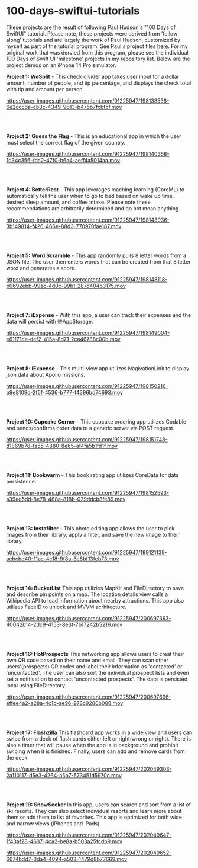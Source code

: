 # 100-days-swiftui-tutorials
These projects are the result of following Paul Hudson's "100 Days of SwiftUI" tutorial. Please note, these projects were derived from 'follow-along' tutorials and are largely the work of Paul Hudson, customized by myself as part of the tutorial program. See Paul's project files <a href="https://github.com/twostraws/HackingWithSwift/tree/main/SwiftUI" target="_blank">here</a>. For my original work that was dervied from this program, please see the individual 100 Days of Swift UI 'milestone' projects in my repository list. Below are the project demos on an iPhone 14 Pro simulator.

<b>Project 1: WeSplit</b> - This check divider app takes user input for a dollar amount, number of people, and tip percentage, and displays the check total with tip and amount per person.

https://user-images.githubusercontent.com/91225947/198138538-6e2cc56a-cb3c-4349-9613-b475b7fcbfcf.mov

<br></br>

<b>Project 2: Guess the Flag</b> - This is an educational app in which the user must select the correct flag of the given country.

https://user-images.githubusercontent.com/91225947/198140358-1b34c356-fda2-47f0-b6a4-aeff4a5014aa.mov

<br></br>

<b>Project 4: BetterRest</b> - This app leverages maching learning (CoreML) to automatically tell the user when to go to bed based on wake up time, desired sleep amount, and coffee intake. Please note these recommendations are arbitrarily determined and do not mean anything.

https://user-images.githubusercontent.com/91225947/198143936-3b149814-f426-466e-88d3-770970fae187.mov

<br></br>

<b>Project 5: Word Scramble</b> - This app randomly pulls 8 letter words from a JSON file. The user then enters words that can be created from that 8 letter word and generates a score.

https://user-images.githubusercontent.com/91225947/198148118-b0692ebb-99ac-4d0c-99b1-287d404b3175.mov

<br></br>

<b>Project 7: iExpense</b> - With this app, a user can track their expenses and the data will persist with @AppStorage.

https://user-images.githubusercontent.com/91225947/198149004-e61f71de-def2-415a-8d71-2ca46788c00b.mov

<br></br>

<b>Project 8: iExpense</b> - This multi-view app utilizes NagivationLink to display json data about Apollo missions.

https://user-images.githubusercontent.com/91225947/198150216-b9e8109c-2f5f-4536-b777-f4696bd74693.mov

<br></br>

<b>Project 10: Cupcake Corner</b> - This cupcake ordering app utilizes Codable and sends/confirms order data to a generic server via POST request.

https://user-images.githubusercontent.com/91225947/198151748-d1869b78-fa55-4880-8e65-af4fa5b1fd1f.mov

<br></br>

<b>Project 11: Bookwarm</b> - This book rating app utilizes CoreData for data persistence. 

https://user-images.githubusercontent.com/91225947/198152593-a39ed5dd-8e78-488a-818b-029ddcb8fe89.mov

<br></br>

<b>Project 13: Instafilter</b> - This photo editing app allows the user to pick images from their library, apply a filter, and save the new image to their library.

https://user-images.githubusercontent.com/91225947/199121139-aebcbd40-11ac-4c18-9f8a-8e8bf13feb73.mov

<br></br>

<b>Project 14: BucketList</b> This app utilizies MapKit and FileDirectory to save and describe pin points on a map. The location details view calls a Wikipedia API to load information about nearby attractions. This app also utilizes FaceID to unlock and MVVM acrhitecture. 

https://user-images.githubusercontent.com/91225947/200697363-40042b14-2dc9-4153-8e3f-7b17242b5216.mov

<br></br>

<b>Project 16: HotProspects</b> This networking app allows users to creat their own QR code based on their name and email. They can scan other users'(prospects) QR codes and label their information as 'contacted' or 'uncontacted'. The user can also sort the individual prospect lists and even set a notification to contact 'uncontacted prospects'. The data is persisted local using FileDirectory.

https://user-images.githubusercontent.com/91225947/200697696-effee4a2-a28a-4c1b-ae96-978c9280b088.mov

<br></br>

<b>Project 17: Flashzilla</b> This flashcard app works in a wide view and users can swipe from a deck of flash cards either left or right(wrong or right). There is also a timer that will pause when the app is in background and prohibit swiping when it is finished. Finally, users can add and remove cards from the deck.

https://user-images.githubusercontent.com/91225947/202049303-2a110117-d5e3-4264-a5b7-573451d5970c.mov


<br></br>

<b>Project 19: SnowSeeker</b> In this app, users can search and sort from a list of ski resorts. They can also select individual resorts and learn more about them or add them to list of favorites. This app is optimized for both wide and narrow views (iPhones and iPads). 

https://user-images.githubusercontent.com/91225947/202049647-1f43af28-4637-4ca2-be8a-b503a25fcdb9.mov


https://user-images.githubusercontent.com/91225947/202049652-6674bdd7-0da4-4094-a503-1479d8b77669.mov

